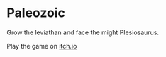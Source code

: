 # Paleozoic

Grow the leviathan and face the might Plesiosaurus.

Play the game on [itch.io](https://sl1ngshot.itch.io/paleozoic)